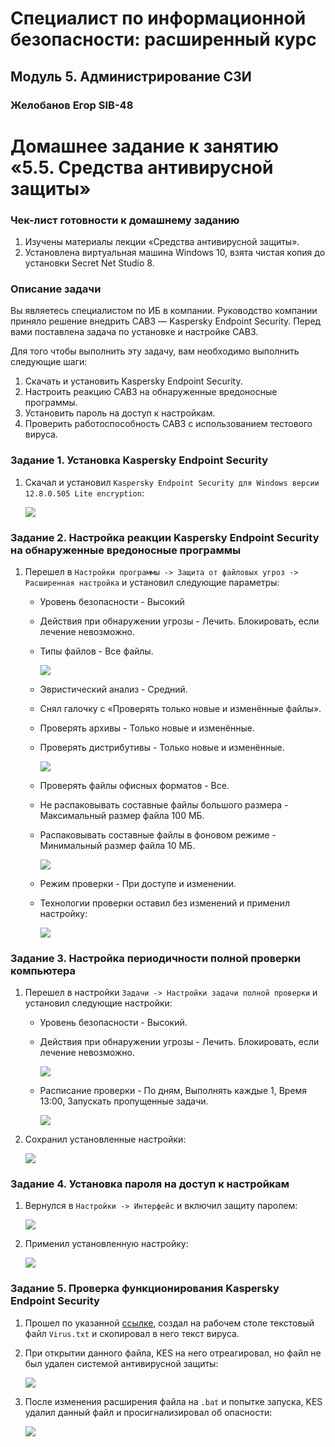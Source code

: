 # Специалист по информационной безопасности: расширенный курс
## Модуль 5. Администрирование СЗИ
### Желобанов Егор SIB-48

# Домашнее задание к занятию «5.5. Средства антивирусной защиты»

### Чек-лист готовности к домашнему заданию

1. Изучены материалы лекции «Средства антивирусной защиты».
2. Установлена виртуальная машина Windows 10, взята чистая копия до установки Secret Net Studio 8.

### Описание задачи

Вы являетесь специалистом по ИБ в компании. Руководство компании приняло решение внедрить САВЗ — Kaspersky Endpoint Security. Перед вами поставлена задача по установке и настройке САВЗ.

Для того чтобы выполнить эту задачу, вам необходимо выполнить следующие шаги:
1. Скачать и установить Kaspersky Endpoint Security.
2. Настроить реакцию САВЗ на обнаруженные вредоносные программы.
3. Установить пароль на доступ к настройкам.
4. Проверить работоспособность САВЗ с использованием тестового вируса.

### Задание 1. Установка Kaspersky Endpoint Security

1. Скачал и установил `Kaspersky Endpoint Security для Windows версии 12.8.0.505 Lite encryption`:

    ![](assets/task01/1_installed_kes.jpg)

### Задание 2. Настройка реакции Kaspersky Endpoint Security на обнаруженные вредоносные программы

1. Перешел в `Настройки программы -> Защита от файловых угроз -> Расширенная настройка` и установил следующие параметры:

   * Уровень безопасности - Высокий
   * Действия при обнаружении угрозы - Лечить. Блокировать, если лечение невозможно.
   * Типы файлов - Все файлы.

      ![](assets/task02/1_kes_settings.jpg)

   * Эвристический анализ - Средний.
   * Снял галочку с «Проверять только новые и изменённые файлы».
   * Проверять архивы - Только новые и изменённые.
   * Проверять дистрибутивы - Только новые и изменённые.

      ![](assets/task02/2_kes_settings.jpg)

   * Проверять файлы офисных форматов - Все.
   * Не распаковывать составные файлы большого размера - Максимальный размер файла 100 МБ.
   * Распаковывать составные файлы в фоновом режиме - Минимальный размер файла 10 МБ.

      ![](assets/task02/3_kes_settings.jpg)

   * Режим проверки - При доступе и изменении.
   * Технологии проверки оставил без изменений и применил настройку:

      ![](assets/task02/4_kes_settings.jpg)

### Задание 3. Настройка периодичности полной проверки компьютера

1. Перешел в настройки `Задачи -> Настройки задачи полной проверки` и установил следующие настройки:

   * Уровень безопасности - Высокий.
   * Действия при обнаружении угрозы - Лечить. Блокировать, если лечение невозможно.

      ![](assets/task03/1_full_check.jpg)

   * Расписание проверки - По дням, Выполнять каждые 1, Время 13:00, Запускать пропущенные задачи.

      ![](assets/task03/2_full_check.jpg)

2. Сохранил установленные настройки:

   ![](assets/task03/3_full_check.jpg)

### Задание 4. Установка пароля на доступ к настройкам

1. Вернулся в `Настройки -> Интерфейс` и включил защиту паролем:

    ![](assets/task04/1_interface_passwd.jpg)

2. Применил установленную настройку:

    ![](assets/task04/2_interface_passwd.jpg)

### Задание 5. Проверка функционирования Kaspersky Endpoint Security

1. Прошел по указанной [ссылке](https://support.kaspersky.ru/common/diagnostics/7399), создал на рабочем столе текстовый файл `Virus.txt` и скопировал в него текст вируса.
2. При открытии данного файла, KES на него отреагировал, но файл не был удален системой антивирусной защиты:

    ![](assets/task05/1_kes_alarm.jpg)

3. После изменения расширения файла на `.bat` и попытке запуска, KES удалил данный файл и просигнализировал об опасности:

    ![](assets/task05/2_kes_alarm.jpg)
